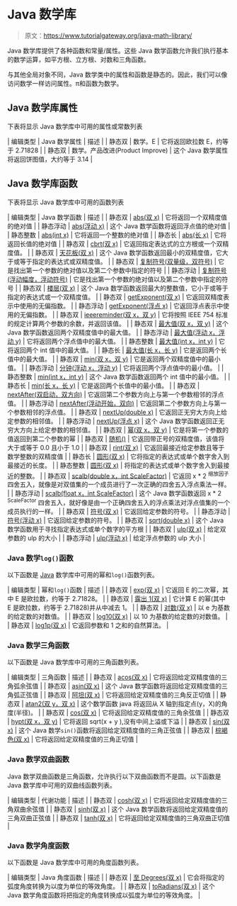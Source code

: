 # Java 数学库

> 原文：<https://www.tutorialgateway.org/java-math-library/>

Java 数学库提供了各种函数和常量/属性。这些 Java 数学函数允许我们执行基本的数学运算，如平方根、立方根、对数和三角函数。

与其他全局对象不同，Java 数学类中的属性和函数是静态的。因此，我们可以像访问数学一样访问属性。π和函数为数学。

## Java 数学库属性

下表将显示 Java 数学库中可用的属性或常数列表

| 编辑类型 | Java 数学属性 | 描述 |
| 静态双 | 数学。E | 它将返回欧拉数 E，约等于 2.71828 |
| 静态双 | 数学。产品改进(Product Improve) | 这个 Java 数学属性将返回饼图值，大约等于 3.14 |

## Java 数学库函数

下表将显示 Java 数学库中可用的函数列表

| 编辑类型 | Java 数学函数 | 描述 |
| 静态双 | [abs(双 x)](https://www.tutorialgateway.org/java-abs-method/) | 它将返回一个双精度值的绝对值 |
| 静态浮动 | [abs(浮动 x)](https://www.tutorialgateway.org/java-abs-method/) | 这个 Java 数学函数将返回浮点值的绝对值 |
| 静态整数 | [abs(int x)](https://www.tutorialgateway.org/java-abs-method/) | 它将返回一个整数的绝对值 |
| 静态长 | [abs(长 x)](https://www.tutorialgateway.org/java-abs-method/) | 它将返回长值的绝对值 |
| 静态双 | [cbrt(双 x)](https://www.tutorialgateway.org/java-cbrt-function/) | 它返回指定表达式的立方根或一个双精度值。 |
| 静态双 | [天花板(双 x)](https://www.tutorialgateway.org/java-ceil-function/) | 这个 Java 数学函数返回最小的双精度值，它大于或等于指定的表达式或双精度值。 |
| 静态双 | [复制符号(双量级，双符号)](https://www.tutorialgateway.org/java-copysign-function/) | 它是找出第一个参数的绝对值以及第二个参数中指定的符号 |
| 静态浮动 | [复制符号(浮动幅度，浮动符号)](https://www.tutorialgateway.org/java-copysign-function/) | 它是找出第一个参数的绝对值以及第二个参数中指定的符号 |
| 静态双 | [楼层(双 x)](https://www.tutorialgateway.org/java-floor-function/) | 这个 Java 数学函数返回最大的整数值，它小于或等于指定的表达式或一个双精度值。 |
| 静态双 | [getExponent(双 x)](https://www.tutorialgateway.org/java-getexponent-function/) | 它返回双精度表示中使用的无偏指数。 |
| 静态浮动 | [getExponent(浮点 x)](https://www.tutorialgateway.org/java-getexponent-function/) | 它返回浮点表示中使用的无偏指数。 |
| 静态双 | [ieeereminder(双 x，双 y)](https://www.tutorialgateway.org/java-ieeeremainder-function/) | 它将按照 IEEE 754 标准的规定计算两个参数的余数，并返回该值。 |
| 静态双 | [最大值(双 x，双 y)](https://www.tutorialgateway.org/java-max-function/) | 这个 Java 数学函数返回两个双精度值中的最大值。 |
| 静态浮动 | [最大值(浮动 x，浮动 y)](https://www.tutorialgateway.org/java-max-function/) | 它将返回两个浮点值中的最大值。 |
| 静态整数 | [最大值(int x，int y)](https://www.tutorialgateway.org/java-max-function/) | 它将返回两个 int 值中的最大值。 |
| 静态长 | [最大值(长 x，长 y)](https://www.tutorialgateway.org/java-max-function/) | 它是返回两个长值中的最大值。 |
| 静态双 | [min(双 x，双 y)](https://www.tutorialgateway.org/java-min-function/) | 它是返回两个双精度值中的最小值。 |
| 静态浮动 | [分钟(浮动 x，浮动 y)](https://www.tutorialgateway.org/java-min-function/) | 它将返回两个浮点值中的最小值。 |
| 静态整数 | [min(int x，int y)](https://www.tutorialgateway.org/java-min-function/) | 这个 Java 数学函数返回两个 int 值中的最小值。 |
| 静态长 | [min(长 x，长 y)](https://www.tutorialgateway.org/java-min-function/) | 它是返回两个长值中的最小值。 |
| 静态双 | [nextAfter(双启动，双方向)](https://www.tutorialgateway.org/java-nextafter-function/) | 它返回第二个参数方向上与第一个参数相邻的浮点值。 |
| 静态浮动 | [nextAfter(浮动开始，双向)](https://www.tutorialgateway.org/java-nextafter-function/) | 它返回第二个参数方向上与第一个参数相邻的浮点值。 |
| 静态双 | [nextUp(double x)](https://www.tutorialgateway.org/java-nextup-function/) | 它返回正无穷大方向上给定参数的相邻值。 |
| 静态浮动 | [nextUp(浮点 x)](https://www.tutorialgateway.org/java-nextup-function/) | 这个 Java 数学函数返回正无穷大方向上给定参数的相邻值。 |
| 静态双 | [幂(双 x，双 y)](https://www.tutorialgateway.org/java-pow-function/) | 它是将第一个参数的值返回到第二个参数的幂 |
| 静态双 | [随机()](https://www.tutorialgateway.org/java-random-number-generator/) | 它返回带正号的双精度值，该值将大于或等于 0.0 且小于 1.0 |
| 静态双 | [rint(双 x)](https://www.tutorialgateway.org/java-rint-function/) | 它返回最接近给定参数且等于数学整数的双精度值 |
| 静态长 | [圆形(双 x)](https://www.tutorialgateway.org/java-math-round-function/) | 它将指定的表达式或单个数字舍入到最接近的长度。 |
| 静态整数 | [圆形(双 x)](https://www.tutorialgateway.org/java-math-round-function/) | 将指定的表达式或单个数字舍入到最接近的整数。 |
| 静态双 | [scalb(double x，int ScaleFactor)](https://www.tutorialgateway.org/java-scalb-function/) | 它返回 x * 2 <sup>缩放因子</sup>四舍五入，就像是对双值集的一个成员进行了一次正确的四舍五入浮点乘法一样。 |
| 静态浮动 | [scalb(float x，int ScaleFactor)](https://www.tutorialgateway.org/java-scalb-function/) | 这个 Java 数学函数返回 x * 2 <sup>ScaleFactor</sup> 四舍五入，就好像是由一个正确四舍五入的浮点乘法对浮点值集的一个成员执行的一样。 |
| 静态双 | [符号(双 x)](https://www.tutorialgateway.org/java-signum-function/) | 它返回给定参数的符号。 |
| 静态浮动 | [符号(浮动 x)](https://www.tutorialgateway.org/java-signum-function/) | 它返回给定参数的符号。 |
| 静态双 | [sqrt(double x)](https://www.tutorialgateway.org/java-sqrt-function/) | 这个 Java 数学函数用于寻找指定表达式或单个数字的平方根 |
| 静态双 | [ulp(双 x)](https://www.tutorialgateway.org/java-ulp-function/) | 给定双参数的 ulp 的大小 |
| 静态浮动 | [ulp(浮动 x)](https://www.tutorialgateway.org/java-ulp-function/) | 给定浮点参数的 ulp 大小 |

### Java 数学`log()`函数

以下函数是 [Java](https://www.tutorialgateway.org/java-tutorial/) 数学库中可用的幂和`log()`函数列表。

| 编辑类型 | 幂和`log()`函数 | 描述 |
| 静态双 | [exp(双 x)](https://www.tutorialgateway.org/java-exp-function/) | 它返回 E 的二次幂，其中 E 是欧拉数，约等于 2.71828。 |
| 静态双 | [露出 1(双 x)](https://www.tutorialgateway.org/java-expm1-function/) | 它计算 E 的幂(其中 E 是欧拉数，约等于 2.71828)并从中减去 1。 |
| 静态双 | [对数(双 x)](https://www.tutorialgateway.org/java-log-function/) | 以 e 为基数的给定数的对数值。 |
| 静态双 | [log10(双 x)](https://www.tutorialgateway.org/java-log10-function/) | 以 10 为基数的给定数的对数值。 |
| 静态双 | [log1p(双 x)](https://www.tutorialgateway.org/java-log1p-function/) | 它返回参数和 1 之和的自然算法。 |

### Java 数学三角函数

以下函数是 Java 数学库中可用的三角函数列表。

| 编辑类型 | 三角函数 | 描述 |
| 静态双 | [acos(双 x)](https://www.tutorialgateway.org/java-acos-function/) | 它将返回给定双精度值的三角弧余弦值 |
| 静态双 | [asin(双 x)](https://www.tutorialgateway.org/java-asin-function/) | 这个 Java 数学函数将返回给定双精度值的三角弧正弦值 |
| 静态双 | [阿坦(双 x)](https://www.tutorialgateway.org/java-atan-function/) | 它将返回给定双精度值的三角反正切值 |
| 静态双 | [atan2(双 y，双 x)](https://www.tutorialgateway.org/java-atan2-function/) | 这个数学函数 java 将返回从 X 轴到指定点(y，X)的角度(半径)。 |
| 静态双 | [cos(双 x)](https://www.tutorialgateway.org/java-cos-function/) | 它将返回给定双精度值的三角余弦值 |
| 静态双 | [hypt(双 x，双 y)](https://www.tutorialgateway.org/java-hypot-function/) | 它将返回 sqrt(x + y ),没有中间上溢或下溢 |
| 静态双 | [sin(双 x)](https://www.tutorialgateway.org/java-sin-function/) | 这个 Java 数学`sin()`函数将返回给定双精度值的三角正弦值 |
| 静态双 | [棕褐色(双 x)](https://www.tutorialgateway.org/java-tan-function/) | 它将返回给定双精度值的三角正切值 |

### Java 数学双曲函数

Java 数学双曲函数是三角函数，允许执行以下双曲函数而不是圆。以下函数是 Java 数学库中可用的双曲线函数列表。

| 编辑类型 | 代谢功能 | 描述 |
| 静态双 | [cosh(双 x)](https://www.tutorialgateway.org/java-cosh-function/) | 它将返回给定双精度值的三角双曲余弦值 |
| 静态双 | [sinh(双 x)](https://www.tutorialgateway.org/java-sinh-function/) | 这个 Java 数学函数将返回给定双精度值的三角双曲正弦值 |
| 静态双 | [tanh(双 x)](https://www.tutorialgateway.org/java-tanh-function/) | 它将返回给定双精度值的三角双曲正切值 |

### Java 数学角度函数

以下函数是 Java 数学库中可用的角度函数列表。

| 编辑类型 | Java 角度函数 | 描述 |
| 静态双 | [至 Degrees(双 x)](https://www.tutorialgateway.org/java-todegrees-function/) | 它会将指定的弧度角度转换为以度为单位的等效角度。 |
| 静态双 | [toRadians(双 x)](https://www.tutorialgateway.org/java-toradians-function/) | 这个 Java 数学角度函数将把指定的角度转换成以弧度为单位的等效角度。 |